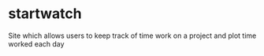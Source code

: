# startwatch
Site which allows users to keep track of time work on a project and plot time worked each day 
